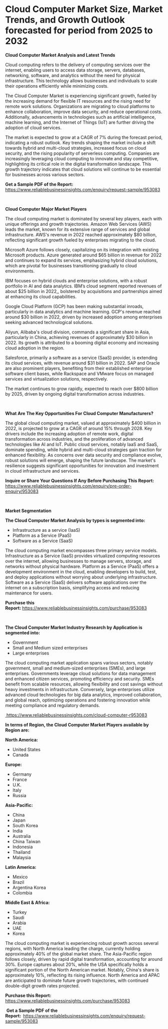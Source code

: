 <p><h1>Cloud Computer Market Size, Market Trends, and Growth Outlook forecasted for period from 2025 to 2032</h1></p><p><strong>Cloud Computer Market Analysis and Latest Trends</strong></p>
<p><p>Cloud computing refers to the delivery of computing services over the internet, enabling users to access data storage, servers, databases, networking, software, and analytics without the need for physical infrastructure. This technology allows businesses and individuals to scale their operations efficiently while minimizing costs.</p><p>The Cloud Computer Market is experiencing significant growth, fueled by the increasing demand for flexible IT resources and the rising need for remote work solutions. Organizations are migrating to cloud platforms to enhance collaboration, improve data security, and reduce operational costs. Additionally, advancements in technologies such as artificial intelligence, machine learning, and the Internet of Things (IoT) are further driving the adoption of cloud services.</p><p>The market is expected to grow at a CAGR of 7% during the forecast period, indicating a robust outlook. Key trends shaping the market include a shift towards hybrid and multi-cloud strategies, increased focus on cloud security, and the rising popularity of serverless computing. Companies are increasingly leveraging cloud computing to innovate and stay competitive, highlighting its critical role in the digital transformation landscape. This growth trajectory indicates that cloud solutions will continue to be essential for businesses across various sectors.</p></p>
<p><strong>Get a Sample PDF of the Report:&nbsp;</strong> <a href="https://www.reliablebusinessinsights.com/enquiry/request-sample/953083?utm_campaign=2446&utm_medium=2&utm_source=Github&utm_content=ia&utm_term=17042025&utm_id=cloud-computer">https://www.reliablebusinessinsights.com/enquiry/request-sample/953083</a></p>
<p>&nbsp;</p>
<p><strong>Cloud Computer Major Market Players</strong></p>
<p><p>The cloud computing market is dominated by several key players, each with unique offerings and growth trajectories. Amazon Web Services (AWS) leads the market, known for its extensive range of services and global infrastructure. AWS's revenue in 2022 reached approximately $80 billion, reflecting significant growth fueled by enterprises migrating to the cloud.</p><p>Microsoft Azure follows closely, capitalizing on its integration with existing Microsoft products. Azure generated around $65 billion in revenue for 2022 and continues to expand its services, emphasizing hybrid cloud solutions, which are pivotal for businesses transitioning gradually to cloud environments.</p><p>IBM focuses on hybrid clouds and enterprise solutions, with a robust portfolio in AI and data analytics. IBM’s cloud segment reported revenues of about $25 billion in 2022,, bolstered by acquisitions and partnerships aimed at enhancing its cloud capabilities.</p><p>Google Cloud Platform (GCP) has been making substantial inroads, particularly in data analytics and machine learning. GCP's revenue reached around $30 billion in 2022, driven by increased adoption among enterprises seeking advanced technological solutions.</p><p>Aliyun, Alibaba's cloud division, commands a significant share in Asia, particularly in China, achieving revenues of approximately $30 billion in 2022. Its growth is attributed to a booming digital economy and increasing cloud adoption in the region.</p><p>Salesforce, primarily a software as a service (SaaS) provider, is extending its cloud services, with revenue around $31 billion in 2022. SAP and Oracle are also prominent players, benefiting from their established enterprise software client bases, while Rackspace and VMware focus on managed services and virtualization solutions, respectively.</p><p>The market continues to grow rapidly, expected to reach over $800 billion by 2025, driven by ongoing digital transformation across industries.</p></p>
<p>&nbsp;</p>
<p><strong>What Are The Key Opportunities For Cloud Computer Manufacturers?</strong></p>
<p><p>The global cloud computing market, valued at approximately $400 billion in 2022, is projected to grow at a CAGR of around 15% through 2028. Key drivers include the increasing adoption of remote work, digital transformation across industries, and the proliferation of advanced technologies like AI and IoT. Public cloud services, notably IaaS and SaaS, dominate spending, while hybrid and multi-cloud strategies gain traction for enhanced flexibility. As concerns over data security and compliance evolve, robust solutions will emerge, shaping the future landscape. The market's resilience suggests significant opportunities for innovation and investment in cloud infrastructure and services.</p></p>
<p><strong>Inquire or Share Your Questions If Any Before Purchasing This Report:</strong> <a href="https://www.reliablebusinessinsights.com/enquiry/pre-order-enquiry/953083?utm_campaign=2446&utm_medium=2&utm_source=Github&utm_content=ia&utm_term=17042025&utm_id=cloud-computer">https://www.reliablebusinessinsights.com/enquiry/pre-order-enquiry/953083</a></p>
<p>&nbsp;</p>
<p><strong>Market Segmentation</strong></p>
<p><strong>The Cloud Computer Market Analysis by types is segmented into:</strong></p>
<p><ul><li>Infrastructure as a service (IaaS)</li><li>Platform as a Service (PaaS)</li><li>Software as a Service (SaaS)</li></ul></p>
<p><p>The cloud computing market encompasses three primary service models. Infrastructure as a Service (IaaS) provides virtualized computing resources over the internet, allowing businesses to manage servers, storage, and networks without physical hardware. Platform as a Service (PaaS) offers a development environment in the cloud, enabling developers to build, test, and deploy applications without worrying about underlying infrastructure. Software as a Service (SaaS) delivers software applications over the internet on a subscription basis, simplifying access and reducing maintenance for users.</p></p>
<p><strong>Purchase this Report:&nbsp;</strong><a href="https://www.reliablebusinessinsights.com/purchase/953083?utm_campaign=2446&utm_medium=2&utm_source=Github&utm_content=ia&utm_term=17042025&utm_id=cloud-computer">https://www.reliablebusinessinsights.com/purchase/953083</a></p>
<p>&nbsp;</p>
<p><strong>The Cloud Computer Market Industry Research by Application is segmented into:</strong></p>
<p><ul><li>Government</li><li>Small and Medium sized enterprises</li><li>Large enterprises</li></ul></p>
<p><p>The cloud computing market application spans various sectors, notably government, small and medium-sized enterprises (SMEs), and large enterprises. Governments leverage cloud solutions for data management and enhanced citizen services, promoting efficiency and security. SMEs benefit from scalable resources, allowing flexibility and cost savings without heavy investments in infrastructure. Conversely, large enterprises utilize advanced cloud technologies for big data analytics, improved collaboration, and global reach, optimizing operations and fostering innovation while meeting compliance and regulatory demands.</p></p>
<p><a href="https://www.reliablebusinessinsights.com/cloud-computer-r953083?utm_campaign=2446&utm_medium=2&utm_source=Github&utm_content=ia&utm_term=17042025&utm_id=cloud-computer">&nbsp;https://www.reliablebusinessinsights.com/cloud-computer-r953083</a></p>
<p><strong>In terms of Region, the Cloud Computer Market Players available by Region are:</strong></p>
<p>
    <p> <strong> North America: </strong>
        <ul>
            <li>United States</li>
            <li>Canada</li>
        </ul>
        </p> 
    <p> <strong> Europe: </strong>
        <ul>
            <li>Germany</li>
            <li>France</li>
            <li>U.K.</li>
            <li>Italy</li>
            <li>Russia</li>
        </ul>
        </p> 
    <p> <strong> Asia-Pacific: </strong>
        <ul>
            <li>China</li>
            <li>Japan</li>
            <li>South Korea</li>
            <li>India</li>
            <li>Australia</li>
            <li>China Taiwan</li>
            <li>Indonesia</li>
            <li>Thailand</li>
            <li>Malaysia</li>
        </ul>
        </p> 
    <p> <strong> Latin America: </strong>
        <ul>
            <li>Mexico</li>
            <li>Brazil</li>
            <li>Argentina Korea</li>
            <li>Colombia</li>
        </ul>
        </p> 
    <p> <strong> Middle East & Africa: </strong>
        <ul>
            <li>Turkey</li>
            <li>Saudi</li>
            <li>Arabia</li>
            <li>UAE</li>
            <li>Korea</li>
        </ul>
    </p>
    </p>
<p><p>The cloud computing market is experiencing robust growth across several regions, with North America leading the charge, currently holding approximately 40% of the global market share. The Asia-Pacific region follows closely, driven by rapid digital transformation, accounting for around 30%. Europe captures about 20%, while the USA specifically holds a significant portion of the North American market. Notably, China's share is approximately 10%, reflecting its rising influence. North America and APAC are anticipated to dominate future growth trajectories, with continued double-digit growth rates projected.</p></p>
<p><strong>Purchase this Report: </strong><a href="https://www.reliablebusinessinsights.com/purchase/953083?utm_campaign=2446&utm_medium=2&utm_source=Github&utm_content=ia&utm_term=17042025&utm_id=cloud-computer">https://www.reliablebusinessinsights.com/purchase/953083</a></p>
<p>&nbsp;<strong>Get a Sample PDF of the Report:&nbsp;&nbsp;</strong><a href="https://www.reliablebusinessinsights.com/enquiry/request-sample/953083?utm_campaign=2446&utm_medium=2&utm_source=Github&utm_content=ia&utm_term=17042025&utm_id=cloud-computer">https://www.reliablebusinessinsights.com/enquiry/request-sample/953083</a></p>
<p><strong></strong></p>
<p><p></p><p></p><p></p></p>